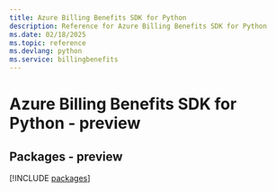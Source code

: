 ```yaml
---
title: Azure Billing Benefits SDK for Python
description: Reference for Azure Billing Benefits SDK for Python
ms.date: 02/18/2025
ms.topic: reference
ms.devlang: python
ms.service: billingbenefits
---
```

# Azure Billing Benefits SDK for Python - preview
## Packages - preview
[!INCLUDE [packages](billing-benefits-index.md)]